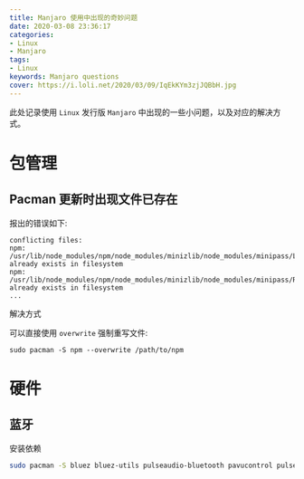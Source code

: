 ```yaml
---
title: Manjaro 使用中出现的奇妙问题
date: 2020-03-08 23:36:17
categories:
- Linux
- Manjaro
tags:
- Linux
keywords: Manjaro questions
cover: https://i.loli.net/2020/03/09/IqEkKYm3zjJQBbH.jpg
---
```


此处记录使用 `Linux` 发行版 `Manjaro` 中出现的一些小问题，以及对应的解决方式。

包管理
======

Pacman 更新时出现文件已存在
--------------------------

报出的错误如下:

```
conflicting files:
npm: /usr/lib/node_modules/npm/node_modules/minizlib/node_modules/minipass/LICENSE already exists in filesystem
npm: /usr/lib/node_modules/npm/node_modules/minizlib/node_modules/minipass/README.md already exists in filesystem
...
```

解决方式

可以直接使用 `overwrite` 强制重写文件:

```
sudo pacman -S npm --overwrite /path/to/npm
```

硬件
====

蓝牙
----

安装依赖

``` sh
sudo pacman -S bluez bluez-utils pulseaudio-bluetooth pavucontrol pulseaudio-alsa pulseaudio-bluetooth-a2dp-gdm-fix
```
